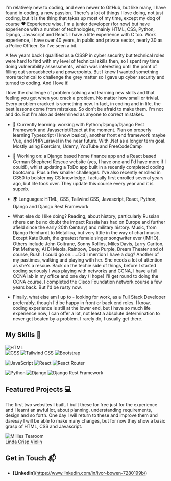 I'm relatively new to coding, and even newer to GitHub, but like many, I have found in coding, a new passion. There's a lot of things I love doing, not just coding, but it is the thing that takes up most of my time, except my dog of course :heart:
Experience wise, I'm a junior developer (for now) but have experience with a number of technologies, mainly HTML, CSS, Python, Django, Javascript and React. I have a litte experience with C too. Work experience, I have over 40 years, in public and private sector, nearly 30 as a Police Officer. So I've seen a bit.

A few years back I qualified as a CISSP in cyber security but technical roles were hard to find with my level of technical skills then, so
I spent my time doing vulnerability assessments, which was interesting until the point of filling out spreadsheets and powerpoints. But I knew I wanted something more technical to challenge the grey matter so I gave up cyber security and turned to coding. And I love it!

I love the challenge of problem solving and learning new skills and that feeling you get when you crack a problem. No matter how small or trivial. Every problem cracked is something new. In fact, in coding and in life, the best lessons come from mistakes. So don't be afraid to make them. I'm not and do. But I'm also as determined as anyone to correct mistakes. 

- 🌱 Currently learning: working with Python/Django/Django Rest Framework and Javascript/React at the moment. Plan on properly learning Typescript (I know basics), another front end framework maybe Vue, and PHP/Laravel in the near future. With .Net as a longer term goal. Mostly using Exercism, Udemy, YouTube and FreeCodeCamp
- 🔭 Working on: a Django based home finance app and a React based German Shepherd Rescue website (yes, I have one and I'd have more if I could!), whilst updating a ToDo app built in a recently completed coding bootcamp. Plus a few smaller challenges. I've also recently enrolled in CS50 to bolster my CS knowledge. I actually first enrolled several years ago, but life took over. They update this course every year and it is superb.
- 🌍 Languages: HTML, CSS, Tailwind CSS, Javascript, React, Python, Django and Django Rest Framework
- What else do I like doing? Reading, about history, particularly Russian (there can be no doubt the impact Russia has had on Europe and further afield since the early 20th Century) and military history. Music, from Django Reinhardt to Metallica, but very little in the way of chart music. Except Kate Bush, the greatest female singer songwriter ever (IMHO). Others include John Coltrane, Sonny Rollins, Miles Davis, Larry Carlton, Pat Metheny, Al Di Meola, Rainbow, Deep Purple, Dream Theater and of course, Rush. I could go on......Did I mention I have a dog? Another of my pastimes, walking and playing with her. She needs a lot of attention as she's a rescue. Back on the techie side of things, before I started coding seriously I was playing with networks and CCNA, I have a full CCNA lab in my office and one day (I hope) I'll get round to doing the CCNA course. I completed the Cisco Foundation network course a few years back. But I'd be rusty now. 

- Finally, what else am I up to - looking for work, as a Full Stack Developer preferably, though I'd be happy in front or back end roles. I know, coding experience is still at the lower end, but I have so much life experience now, I can offer a lot, not least a absolute determination to never get beaten by a problem. I rarely do, I usually get there.

## My Skills 🧠

![HTML](https://img.shields.io/badge/HTML5-E34F26?style=for-the-badge&logo=html5&logoColor=white)  
![CSS](https://img.shields.io/badge/-CSS-1572B6?style=flat-square&logo=css3&logoColor=white) ![Tailwind CSS](https://img.shields.io/badge/Tailwind_CSS-38B2AC?style=for-the-badge&logo=tailwind-css&logoColor=white) ![Bootstrap](https://img.shields.io/badge/Bootstrap-563D7C?style=for-the-badge&logo=bootstrap&logoColor=white)  

![JavaScript](https://img.shields.io/badge/JavaScript-323330?style=for-the-badge&logo=javascript&logoColor=F7DF1E) ![React](https://img.shields.io/badge/-React-61DAFB?style=flat-square&logo=react&logoColor=black) ![React Router](https://img.shields.io/badge/React_Router-CA4245?style=for-the-badge&logo=react-router&logoColor=white)  

![Python](https://img.shields.io/badge/Python-FFD43B?style=for-the-badge&logo=python&logoColor=blue) ![Django](https://img.shields.io/badge/Django-092E20?style=for-the-badge&logo=django&logoColor=green) ![Django Rest Framework](https://img.shields.io/badge/django%20rest-ff1709?style=for-the-badge&logo=django&logoColor=white)


## Featured Projects 💻

The first two websites I built. I built these for free just for the experience and I learnt an awful lot, about planning, understanding requirements, design and so forth. One day I will return to these and improve them and daresay I will be able to make many changes, but for now they show a basic grasp of HTML, CSS and Javascript.

![Millies Tearoom](https://www.milliestearoom.co.uk/)  
[Linda Crisp Violin](https://lindacrispviolin.co.uk/)


## Get in Touch 📬

- **[LinkedIn]**(https://www.linkedin.com/in/ivor-bowen-7280199b/)

